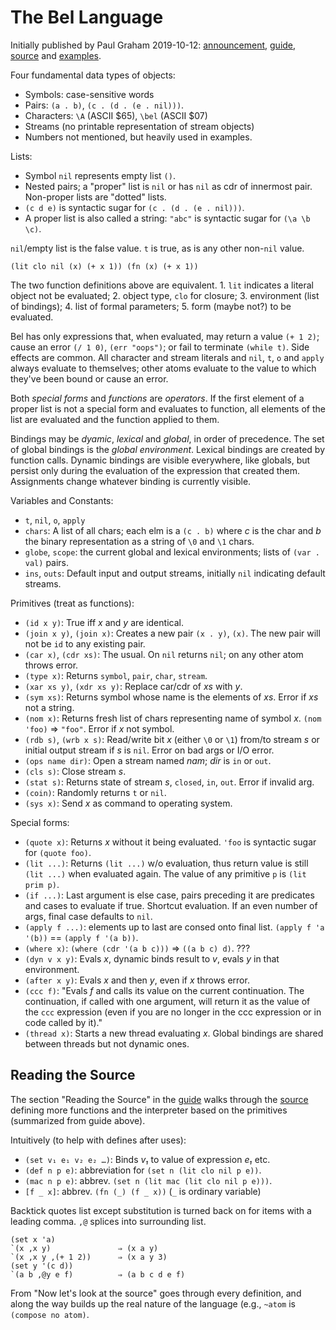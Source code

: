 The Bel Language
================

Initially published by Paul Graham 2019-10-12: [announcement], [guide],
[source] and [examples].

Four fundamental data types of objects:
- Symbols: case-sensitive words
- Pairs: `(a . b)`, `(c . (d . (e . nil)))`.
- Characters: `\A` (ASCII $65), `\bel` (ASCII $07)
- Streams (no printable representation of stream objects)
- Numbers not mentioned, but heavily used in examples.

Lists:
- Symbol `nil` represents empty list `()`.
- Nested pairs; a "proper" list is `nil` or has `nil` as cdr of innermost
  pair. Non-proper lists are "dotted" lists.
- `(c d e)` is syntactic sugar for `(c . (d . (e . nil)))`.
- A proper list is also called a string: `"abc"` is syntactic sugar for
  `(\a \b \c)`.

`nil`/empty list is the false value. `t` is true, as is any other non-`nil`
value.

    (lit clo nil (x) (+ x 1)) (fn (x) (+ x 1))

The two function definitions above are equivalent. 1. `lit` indicates a
literal object not be evaluated; 2. object type, `clo` for closure;
3. environment (list of bindings); 4. list of formal parameters; 5. form
(maybe not?) to be evaluated.

Bel has only expressions that, when evaluated, may return a value
`(+ 1 2)`; cause an error `(/ 1 0)`, `(err "oops")`;  or fail to terminate
`(while t)`. Side effects are common. All character and stream literals and
`nil`, `t`, `o` and `apply` always evaluate to themselves; other atoms
evaluate to the value to which they've been bound or cause an error.

Both _special forms_ and _functions_ are _operators_. If the first element
of a proper list is not a special form and evaluates to function, all
elements of the list are evaluated and the function applied to them.

Bindings may be _dyamic_, _lexical_ and _global_, in order of precedence.
The set of global bindings is the _global environment_. Lexical bindings
are created by function calls. Dynamic bindings are visible everywhere,
like globals, but persist only during the evaluation of the expression that
created them. Assignments change whatever binding is currently visible.

Variables and Constants:
- `t`, `nil`, `o`, `apply`
- `chars`: A list of all chars; each elm is a `(c . b)` where _c_ is the
  char and _b_ the binary representation as a string of `\0` and `\1`
  chars.
- `globe`, `scope`: the current global and lexical environments; lists of
  `(var . val)` pairs.
- `ins`, `outs`: Default input and output streams, initially `nil`
  indicating default streams.

Primitives (treat as functions):
- `(id x y)`: True iff _x_ and _y_ are identical.
- `(join x y)`, `(join x)`: Creates a new pair `(x . y)`, `(x)`. The new
  pair will not be `id` to any existing pair.
- `(car x)`, `(cdr xs)`: The usual. On `nil` returns `nil`; on any other
  atom throws error.
- `(type x)`: Returns `symbol`, `pair`, `char`, `stream`.
- `(xar xs y)`, `(xdr xs y)`: Replace car/cdr of _xs_ with _y_.
- `(sym xs)`: Returns symbol whose name is the elements of _xs_. Error if
  _xs_ not a string.
- `(nom x)`: Returns fresh list of chars representing name of symbol _x_.
  `(nom 'foo)` ⇒ `"foo"`. Error if _x_ not symbol.
- `(rdb s)`, `(wrb x s)`: Read/write bit _x_ (either `\0` or `\1`) from/to
  stream _s_ or initial output stream if _s_ is `nil`. Error on bad args or
  I/O error.
- `(ops name dir)`: Open a stream named _nam_; _dir_ is `in` or `out`.
- `(cls s)`: Close stream _s_.
- `(stat s)`: Returns state of stream _s_, `closed`, `in`, `out`. Error if
  invalid arg.
- `(coin)`: Randomly returns `t` or `nil`.
- `(sys x)`: Send _x_ as command to operating system.

Special forms:
- `(quote x)`: Returns _x_ without it being evaluated. `'foo` is syntactic
  sugar for `(quote foo)`.
- `(lit ...)`: Returns `(lit ...)` w/o evaluation, thus return value is
  still `(lit ...)` when evaluated again. The value of any primitive `p` is
  `(lit prim p)`.
- `(if ...)`: Last argument is else case, pairs preceding it are predicates
  and cases to evaluate if true. Shortcut evaluation. If an even number of
  args, final case defaults to `nil`.
- `(apply f ...)`: elements up to last are consed onto final list. `(apply
  f 'a '(b))` == `(apply f '(a b))`.
- `(where x)`: `(where (cdr '(a b c)))` ⇒ `((a b c) d)`. ???
- `(dyn v x y)`: Evals _x_, dynamic binds result to _v_, evals _y_ in that
  environment.
- `(after x y)`: Evals _x_ and then _y_, even if _x_ throws error.
- `(ccc f)`: "Evals _f_ and calls its value on the current continuation.
  The continuation, if called with one argument, will return it as the
  value of the `ccc` expression (even if you are no longer in the ccc
  expression or in code called by it)."
- `(thread x)`: Starts a new thread evaluating _x_. Global bindings are
  shared between threads but not dynamic ones.

Reading the Source
------------------

The section "Reading the Source" in the [guide] walks through the [source]
defining more functions and the interpreter based on the primitives (summarized
from guide above).

Intuitively (to help with defines after uses):
- `(set v₁ e₁ v₂ e₂ …)`: Binds _v₁_ to value of expression _e₁_ etc.
- `(def n p e)`: abbreviation for `(set n (lit clo nil p e))`.
- `(mac n p e)`: abbrev. `(set n (lit mac (lit clo nil p e)))`.
- `[f _ x]`: abbrev. `(fn (_) (f _ x))` (`_` is ordinary variable)

Backtick quotes list except substitution is turned back on for items with a
leading comma. `,@` splices into surrounding list.

    (set x 'a)
    `(x ,x y)               ⇒ (x a y)
    `(x ,x y ,(+ 1 2))      ⇒ (x a y 3)
    (set y '(c d))
    `(a b ,@y e f)          ⇒ (a b c d e f)

From "Now let's look at the source" goes through every definition, and
along the way builds up the real nature of the language (e.g., `~atom` is
`(compose no atom)`.



<!-------------------------------------------------------------------->
[announcement]: http://paulgraham.com/bel.html
[guide]: https://sep.yimg.com/ty/cdn/paulgraham/bellanguage.txt?t=1570993483&
[source]: https://sep.yimg.com/ty/cdn/paulgraham/bel.bel?t=1570993483&
[examples]: https://sep.yimg.com/ty/cdn/paulgraham/belexamples.txt?t=1570993483&
